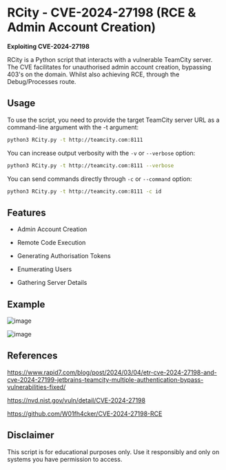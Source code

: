 # RCity - CVE-2024-27198 (RCE & Admin Account Creation)
<b>Exploiting CVE-2024-27198</b>

RCity is a Python script that interacts with a vulnerable TeamCity server. The CVE facilitates for unauthorised admin account creation, bypassing 403's on the domain. Whilst also achieving RCE, through the Debug/Processes route.

## Usage

To use the script, you need to provide the target TeamCity server URL as a command-line argument with the -t argument: 

```bash
python3 RCity.py -t http://teamcity.com:8111
```

You can increase output verbosity with the `-v` or `--verbose` option:

```bash
python3 RCity.py -t http://teamcity.com:8111 --verbose
```

You can send commands directly through `-c` or `--command` option:

```bash
python3 RCity.py -t http://teamcity.com:8111 -c id
```


## Features

- Admin Account Creation

- Remote Code Execution

- Generating Authorisation Tokens

- Enumerating Users

- Gathering Server Details

## Example

![image](https://github.com/Stuub/RCity/assets/60468836/0f604a31-aa75-491b-993a-1de4f3a707d6)


![image](https://github.com/Stuub/RCity-CVE-2024-27198/assets/60468836/f6279e56-1b95-4295-9b04-8ccf825a03bd)


## References

https://www.rapid7.com/blog/post/2024/03/04/etr-cve-2024-27198-and-cve-2024-27199-jetbrains-teamcity-multiple-authentication-bypass-vulnerabilities-fixed/

https://nvd.nist.gov/vuln/detail/CVE-2024-27198

https://github.com/W01fh4cker/CVE-2024-27198-RCE

## Disclaimer

This script is for educational purposes only. Use it responsibly and only on systems you have permission to access.
